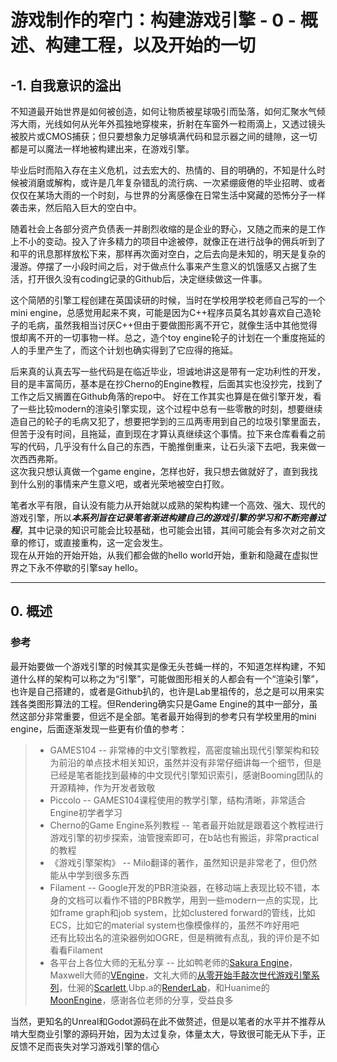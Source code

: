 # 游戏制作的窄门：构建游戏引擎 - 0 - 概述、构建工程，以及开始的一切

## -1. 自我意识的溢出
不知道最开始世界是如何被创造，如何让物质被星球吸引而坠落，如何汇聚水气倾泻大雨，光线如何从光年外孤独地穿梭来，折射在车窗外一粒雨滴上，又透过镜头被胶片或CMOS捕获；但只要想象力足够填满代码和显示器之间的缝隙，这一切都是可以魔法一样地被构建出来，在游戏引擎。

毕业后时而陷入存在主义危机，过去宏大的、热情的、目的明确的，不知是什么时候被消磨或解构，或许是几年复杂错乱的流行病、一次紧绷疲倦的毕业招聘、或者仅仅在某场大雨的一个时刻，与世界的分离感像在日常生活中窝藏的恐怖分子一样袭击来，然后陷入巨大的空白中。

随着社会上各部分资产负债表一并剧烈收缩的是企业的野心，又随之而来的是工作上不小的变动。投入了许多精力的项目中途被停，就像正在进行战争的佣兵听到了和平的讯息那样放松下来，那样再次面对空白，之后去向是未知的，明天是复杂的漫游。停摆了一小段时间之后，对于做点什么事来产生意义的饥饿感又占据了生活，打开很久没有coding记录的Github后，决定继续做这一件事。

这个简陋的引擎工程创建在英国读研的时候，当时在学校用学校老师自己写的一个mini engine，总感觉用起来不爽，可能是因为C++程序员莫名其妙喜欢自己造轮子的毛病，虽然我相当讨厌C++但由于要做图形离不开它，就像生活中其他觉得恨却离不开的一切事物一样。总之，造个toy engine轮子的计划在一个重度拖延的人的手里产生了，而这个计划也确实得到了它应得的拖延。

后来真的认真去写一些代码是在临近毕业，坦诚地讲这是带有一定功利性的开发，目的是丰富简历，基本是在抄Cherno的Engine教程，后面其实也没抄完，找到了工作之后又搁置在Github角落的repo中。
好在工作其实也算是在做引擎开发，看了一些比较modern的渲染引擎实现，这个过程中总有一些零散的时刻，想要继续造自己的轮子的毛病又犯了，想要把学到的三瓜两枣用到自己的垃圾引擎里面去，但苦于没有时间，且拖延，直到现在才算认真继续这个事情。拉下来仓库看看之前写的代码，几乎没有什么自己的东西，干脆推倒重来，让石头滚下去吧，我来做一次西西弗斯。  
这次我只想认真做一个game engine，怎样也好，我只想去做就好了，直到我找到什么别的事情来产生意义吧，或者光荣地被空白打败。

笔者水平有限，自认没有能力从开始就以成熟的架构构建一个高效、强大、现代的游戏引擎，所以***本系列旨在记录笔者渐进构建自己的游戏引擎的学习和不断完善过程***，其中记录的知识可能会比较基础，也可能会出错，其间可能会有多次对之前文章的修订，或直接重构，这一定会发生。  
现在从开始的开始开始，从我们都会做的hello world开始，重新和隐藏在虚拟世界之下永不停歇的引擎say hello。

---

## 0. 概述
### 参考
最开始要做一个游戏引擎的时候其实是像无头苍蝇一样的，不知道怎样构建，不知道什么样的架构可以称之为“引擎”，可能做图形相关的人都会有一个“渲染引擎”，也许是自己搭建的，或者是Github扒的，也许是Lab里祖传的，总之是可以用来实践各类图形算法的工程。但Rendering确实只是Game Engine的其中一部分，虽然这部分非常重要，但远不是全部。笔者最开始得到的参考只有学校里用的mini engine，后面逐渐发现一些更有价值的参考：
>- GAMES104 -- 非常棒的中文引擎教程，高密度输出现代引擎架构和较为前沿的单点技术相关知识，虽然并没有非常仔细讲每一个细节，但是已经是笔者能找到最棒的中文现代引擎知识索引，感谢Booming团队的开源精神，作为开发者致敬
>- Piccolo -- GAMES104课程使用的教学引擎，结构清晰，非常适合Engine初学者学习
>- Cherno的Game Engine系列教程 -- 笔者最开始就是跟着这个教程进行游戏引擎的初步探索，油管搜索即可，在b站也有搬运，非常practical的教程
>- 《游戏引擎架构》 -- Milo翻译的著作，虽然知识是非常老了，但仍然能从中学到很多东西
>- Filament -- Google开发的PBR渲染器，在移动端上表现比较不错，本身的文档可以看作不错的PBR教学，用到一些modern一点的实现，比如frame graph和job system，比如clustered forward的管线，比如ECS，比如它的material system也像模像样的，虽然不咋好用吧  
还有比较出名的渲染器例如OGRE，但是稍微有点乱，我的评价是不如看看Filament
>- 各平台上各位大师的无私分享 -- 比如鸭老师的[Sakura Engine](https://www.zhihu.com/column/c_1174428734253142016)，Maxwell大师的[VEngine](https://zhuanlan.zhihu.com/p/300650601)，文礼大师的[从零开始手敲次世代游戏引擎系列](https://zhuanlan.zhihu.com/p/28587092)，仕昶的[Scarlett](https://www.zhihu.com/column/c_1352653422265643008),Ubp.a的[RenderLab](https://github.com/Ubpa/RenderLab)，和Huanime的[MoonEngine](https://github.com/RIPmr/MoonEngine)，感谢各位老师的分享，受益良多

当然，更知名的Unreal和Godot源码在此不做赘述，但是以笔者的水平并不推荐从啃大型商业引擎的源码开始，因为太过复杂，体量太大，导致很可能无从下手，正反馈不足而丧失对学习游戏引擎的信心